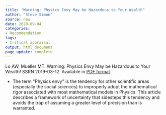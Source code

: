 ```yaml
---
title: "Warning: Physics Envy May be Hazardous to Your Wealth"
author: "Steve Simon"
source: new
date: 2020-09-04
categories:
- Recommendation
tags:
- Critical appraisal
output: html_document
page_update: complete
---
```


Lo AW, Mueller MT. Warning: Physics Envy May be Hazardous to Your Wealth! SSRN 2019-03-12. Available in [PDF format](https://papers.ssrn.com/sol3/Delivery.cfm/SSRN_ID1569842_code17399.pdf?abstractid=1563882&mirid=1).

<!---More--->

+ The term "Physics envy" is the tendency for other scientific areas (especially the social sciences) to improperly adopt the mathematical rigor associated with most mathematical models in Physics. This article describes a framework of uncertainty that sidesteps this tendency and avoids the trap of assuming a greater level of precision than is warranted. 
